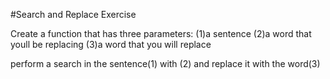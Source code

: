 #Search and Replace Exercise

Create a function that has three parameters:
(1)a sentence
(2)a word that youll be replacing
(3)a word that you will replace

perform a search in the sentence(1) with (2) and replace it with the word(3)
